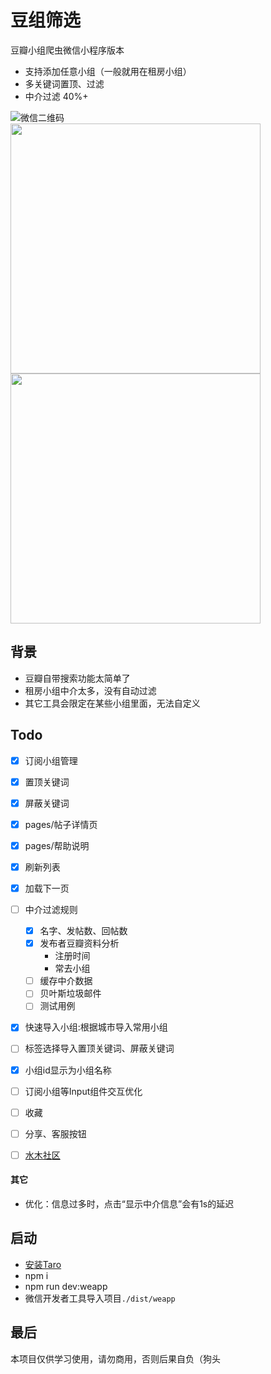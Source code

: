 # 豆组筛选
豆瓣小组爬虫微信小程序版本
* 支持添加任意小组（一般就用在租房小组）
* 多关键词置顶、过滤
* 中介过滤 40%+

![微信二维码](https://i.loli.net/2019/12/10/9TKYouELw8HR3Zk.jpg)<br/>
<img src="https://i.loli.net/2019/12/10/nM27T9lCePS5XEp.png" height="400" style="margin-right: 10px;" />
<img src="https://i.loli.net/2019/12/10/cH5NbMyBV8oUAjp.png" height="400" />


## 背景
* 豆瓣自带搜索功能太简单了
* 租房小组中介太多，没有自动过滤
* 其它工具会限定在某些小组里面，无法自定义


## Todo
* [x] 订阅小组管理
* [x] 置顶关键词
* [x] 屏蔽关键词
* [x] pages/帖子详情页
* [x] pages/帮助说明
* [x] 刷新列表
* [x] 加载下一页
* [ ] 中介过滤规则
  * [x] 名字、发帖数、回帖数
  * [x] 发布者豆瓣资料分析
    * 注册时间
    * 常去小组
  * [ ] 缓存中介数据
  * [ ] 贝叶斯垃圾邮件
  * [ ] 测试用例
* [x] 快速导入小组:根据城市导入常用小组
* [ ] 标签选择导入置顶关键词、屏蔽关键词
* [x] 小组id显示为小组名称
* [ ] 订阅小组等Input组件交互优化
* [ ] 收藏
* [ ] 分享、客服按钮
* [ ] [水木社区](http://www.newsmth.net/nForum/#!board/HouseRent)


#### 其它
* 优化：信息过多时，点击“显示中介信息”会有1s的延迟


## 启动
* [安装Taro](https://nervjs.github.io/taro/docs/GETTING-STARTED.html)
* npm i
* npm run dev:weapp
* 微信开发者工具导入项目`./dist/weapp`


## 最后
本项目仅供学习使用，请勿商用，否则后果自负（狗头

